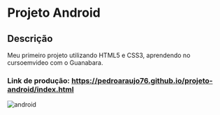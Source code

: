 # Projeto Android

## Descrição
Meu primeiro projeto utilizando HTML5 e CSS3, aprendendo no cursoemvideo com o Guanabara.

### Link de produção: https://pedroaraujo76.github.io/projeto-android/index.html

![android](https://user-images.githubusercontent.com/114690321/232177283-1f2d99b1-8bc5-4de7-9f9e-4b5be487941d.png)


